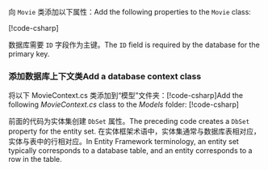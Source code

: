 <span data-ttu-id="1dc5a-101">向 `Movie` 类添加以下属性：</span><span class="sxs-lookup"><span data-stu-id="1dc5a-101">Add the following properties to the `Movie` class:</span></span>

[!code-csharp[](../../tutorials/razor-pages/razor-pages-start/sample/RazorPagesMovie/Models/MovieNoEF.cs?name=snippet_MovieNoEF)]

<span data-ttu-id="1dc5a-102">数据库需要 `ID` 字段作为主键。</span><span class="sxs-lookup"><span data-stu-id="1dc5a-102">The `ID` field is required by the database for the primary key.</span></span>

<a name="dc"></a>
### <a name="add-a-database-context-class"></a><span data-ttu-id="1dc5a-103">添加数据库上下文类</span><span class="sxs-lookup"><span data-stu-id="1dc5a-103">Add a database context class</span></span>

<span data-ttu-id="1dc5a-104">将以下 MovieContext.cs 类添加到“模型”文件夹：[!code-csharp[](../../tutorials/razor-pages/razor-pages-start/snapshot_sample/RazorPagesMovie/Models/MovieContext.cs)]</span><span class="sxs-lookup"><span data-stu-id="1dc5a-104">Add the following  *MovieContext.cs* class to the *Models* folder: [!code-csharp[](../../tutorials/razor-pages/razor-pages-start/snapshot_sample/RazorPagesMovie/Models/MovieContext.cs)]</span></span>

<span data-ttu-id="1dc5a-105">前面的代码为实体集创建 `DbSet` 属性。</span><span class="sxs-lookup"><span data-stu-id="1dc5a-105">The preceding code creates a `DbSet` property for the entity set.</span></span> <span data-ttu-id="1dc5a-106">在实体框架术语中，实体集通常与数据库表相对应，实体与表中的行相对应。</span><span class="sxs-lookup"><span data-stu-id="1dc5a-106">In Entity Framework terminology, an entity set typically corresponds to a database table, and an entity corresponds to a row in the table.</span></span>
